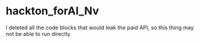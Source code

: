 # hackton_forAI_Nv

I deleted all the code blocks that would leak the paid API, so this thing may not be able to run directly
